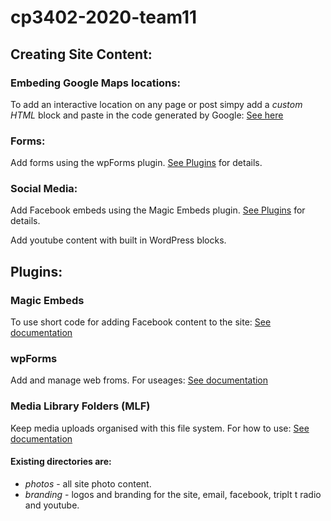 # cp3402-2020-team11

## Creating Site Content:
### Embeding Google Maps locations:
To add an interactive location on any page or post simpy add a *custom HTML* block and paste in the code generated by Google: [See here](https://support.google.com/maps/answer/144361?co=GENIE.Platform%3DDesktop&hl=en "Google Maps Embeds")
### Forms:
Add forms using the wpForms plugin. [See Plugins](#wpForms) for details.
### Social Media:
Add Facebook embeds using the Magic Embeds plugin. [See Plugins](#magic-embeds) for details.

Add youtube content with built in WordPress blocks.

## Plugins:
### Magic Embeds
To use short code for adding Facebook content to the site: [See documentation](https://wpembedfb.com/documentation/wp-embed-facebook-shortcode-attributes-and-examples/ "Facebook Shortcode")
### wpForms
Add and manage web froms. For useages: [See documentation](https://wpforms.com/docs/creating-first-form/?utm_source=WordPress&utm_medium=link&utm_campaign=liteplugin "wpForms How to")
### Media Library Folders (MLF)
Keep media uploads organised with this file system. For how to use: [See documentation](https://maxgalleria.com/media-library-plus/?utm_source=repo&utm_medium=video&utm_content=video&utm_campaign=video "MLF How-to")

#### Existing directories are:

- *photos* - all site photo content.
- *branding* - logos and branding for the site, email, facebook, triplt t radio and youtube.
